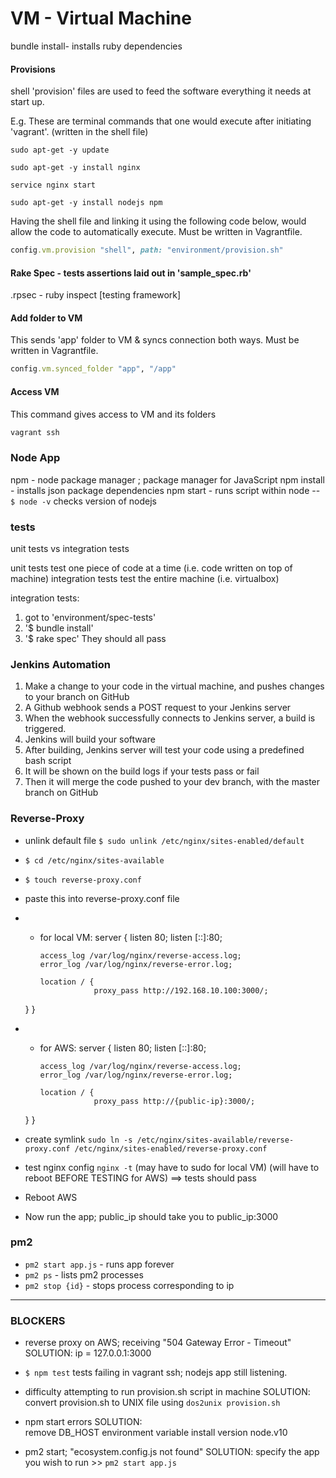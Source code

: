 # VM - Virtual Machine
bundle install- installs ruby dependencies

#### Provisions

shell 'provision' files are used to feed the software everything it needs at start up.

E.g. These are terminal commands that one would execute after initiating 'vagrant'. (written in the shell file)
```
sudo apt-get -y update

sudo apt-get -y install nginx

service nginx start

sudo apt-get -y install nodejs npm
```
Having the shell file and linking it using the following code below, would allow the code to automatically execute.
Must be written in Vagrantfile.
```ruby
config.vm.provision "shell", path: "environment/provision.sh"
```
#### Rake Spec - tests assertions laid out in 'sample_spec.rb'
.rpsec - ruby inspect [testing framework]

#### Add folder to VM
This sends 'app' folder to VM & syncs connection both ways.
Must be written in Vagrantfile.
```ruby
config.vm.synced_folder "app", "/app"
```

#### Access VM
This command gives access to VM and its folders

```bash
vagrant ssh
```

### Node App
npm - node package manager ; package manager for JavaScript
npm install - installs json package dependencies
npm start - runs script within node
-- `$ node -v` checks version of nodejs
### tests

unit tests vs integration tests

unit tests test one piece of code at a time (i.e. code written on top of machine)
integration tests test the entire machine (i.e. virtualbox)

integration tests:
1. got to 'environment/spec-tests'
2. '$ bundle install'
3. '$ rake spec'
They should all pass


### Jenkins Automation

1. Make a change to your code in the virtual machine, and pushes changes to your branch on GitHub
2. A Github webhook sends a POST request to your Jenkins server
3. When the webhook successfully connects to Jenkins server, a build is triggered.
4. Jenkins will build your software
5. After building, Jenkins server will test your code using a predefined bash script
6. It will be shown on the build logs if your tests pass or fail
7. Then it will merge the code pushed to your dev branch, with the master branch on GitHub

### Reverse-Proxy

- unlink default file
`$ sudo unlink /etc/nginx/sites-enabled/default`

- `$ cd /etc/nginx/sites-available`
- `$ touch reverse-proxy.conf`

- paste this into reverse-proxy.conf file

- - for local VM:
server {
        listen 80;
        listen [::]:80;

        access_log /var/log/nginx/reverse-access.log;
        error_log /var/log/nginx/reverse-error.log;

        location / {
                    proxy_pass http://192.168.10.100:3000/;
  }
}

- - for AWS:
server {
        listen 80;
        listen [::]:80;

        access_log /var/log/nginx/reverse-access.log;
        error_log /var/log/nginx/reverse-error.log;

        location / {
                    proxy_pass http://{public-ip}:3000/;
  }
}

- create symlink
`sudo ln -s /etc/nginx/sites-available/reverse-proxy.conf /etc/nginx/sites-enabled/reverse-proxy.conf`

- test nginx config
`nginx -t`
(may have to sudo for local VM)
(will have to reboot BEFORE TESTING for AWS)
==> tests should pass

- Reboot AWS

- Now run the app; public_ip should take you to public_ip:3000

### pm2

- `pm2 start app.js` - runs app forever
- `pm2 ps` - lists pm2 processes
- `pm2 stop {id}` - stops process corresponding to ip

---------------------------------------------

### BLOCKERS

- reverse proxy on AWS; receiving "504 Gateway Error - Timeout"
SOLUTION: ip = 127.0.0.1:3000

- `$ npm test` tests failing in vagrant ssh; nodejs app still listening.

- difficulty attempting to run provision.sh script in machine
SOLUTION:
convert provision.sh to UNIX file using `dos2unix provision.sh`

- npm start errors
SOLUTION:  
remove DB_HOST environment variable
install version node.v10

- pm2 start; "ecosystem.config.js not found"
SOLUTION: specify the app you wish to run >> `pm2 start app.js`
